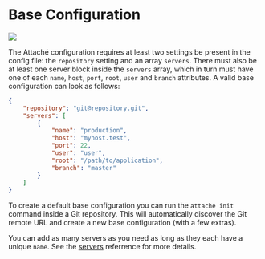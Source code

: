 # Base Configuration
![](https://img.shields.io/github/v/release/tpg/attache?style=flat-square)

The Attaché configuration requires at least two settings be present in the config file: the `repository` setting and an array `servers`. There must also be at least one server block inside the `servers` array, which in turn must have one of each `name`, `host`, `port`, `root`, `user` and `branch` attributes. A valid base configuration can look as follows:

```json
{
    "repository": "git@repository.git",
    "servers": [
        {
            "name": "production",
            "host": "myhost.test",
            "port": 22,
            "user": "user",
            "root": "/path/to/application",
            "branch": "master"
        }
    ]
}
```

To create a default base configuration you can run the `attache init` command inside a Git repository. This will automatically discover the Git remote URL and create a new base configuration (with a few extras).

You can add as many servers as you need as long as they each have a unique `name`. See the [servers](/reference/servers.md) referrence for more details.
